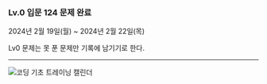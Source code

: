 ### Lv.0 입문 124 문제 완료

2024년 2월 19일(월) ~ 2024년 2월 22일(목)

Lv0 문제는 못 푼 문제만 기록에 남기기로 한다.

---

![코딩 기초 트레이닝 캘린더](https://github.com/Drum-J/algorithm/assets/102205699/069db435-e896-4a47-8ba2-d092801aaec9)

